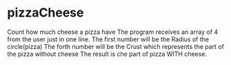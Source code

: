 # pizzaCheese
Count how much cheese a pizza have
The program receives an array of 4 from the user just in one line.
The first number will be the Radius of the circle(pizza)
The forth number will be the Crust which represents the part of the pizza without cheese
The result is che part of pizza WITH cheese.
